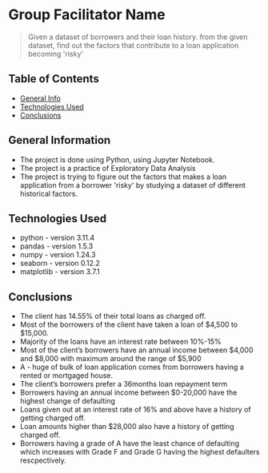 # Group Facilitator Name
> Given a dataset of borrowers and their loan history. from the given dataset, find out the factors that contribute to a loan application becoming 'risky'


## Table of Contents
* [General Info](#general-information)
* [Technologies Used](#technologies-used)
* [Conclusions](#conclusions)

<!-- You can include any other section that is pertinent to your problem -->

## General Information
- The project is done using Python, using Jupyter Notebook.
- The project is a practice of Exploratory Data Analysis
- The project is trying to figure out the factors that makes a loan application from a borrower 'risky' by studying a dataset of different historical factors.

<!-- You don't have to answer all the questions - just the ones relevant to your project. -->

## Technologies Used
- python - version 3.11.4
- pandas - version 1.5.3
- numpy - version 1.24.3
- seaborn - version 0.12.2
- matplotlib - version 3.7.1


## Conclusions
- The client has 14.55% of their total loans as charged off.
- Most of the borrowers of the client have taken a loan of $4,500 to $15,000.
- Majority of the loans have an interest rate between 10%-15%
- Most of the client’s borrowers have an annual income between $4,000 and $8,000 with maximum around the range of $5,900
- A - huge of bulk of loan application comes from borrowers having a rented or mortgaged house.
- The client’s borrowers prefer a 36months loan repayment term
- Borrowers having an annual income between $0-20,000 have the highest change of defaulting
- Loans given out at an interest rate of 16% and above have a history of getting charged off.
- Loan amounts higher than $28,000 also have a history of getting charged off.
- Borrowers having a grade of A have the least chance of defaulting which increases with Grade F and Grade G having the highest defaulters rescpectively.


<!-- You don't have to answer all the questions - just the ones relevant to your project. -->
<!-- As the libraries versions keep on changing, it is recommended to mention the version of library used in this project -->

